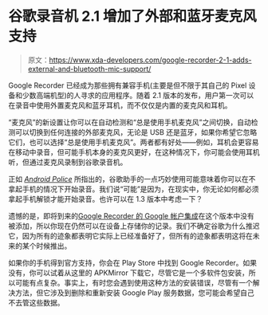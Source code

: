 # 谷歌录音机 2.1 增加了外部和蓝牙麦克风支持

> 原文：<https://www.xda-developers.com/google-recorder-2-1-adds-external-and-bluetooth-mic-support/>

Google Recorder 已经成为那些拥有兼容手机(主要是但不限于其自己的 Pixel 设备和少数高端机型)的人寻求的应用程序。随着 2.1 版本的发布，用户第一次可以在录音中使用外置麦克风和蓝牙耳机，而不仅仅是内置的麦克风和耳机。

“麦克风”的新设置让你可以在自动检测和“总是使用手机麦克风”之间切换，自动检测可以切换到任何连接的外部麦克风，无论是 USB 还是蓝牙，如果你希望它忽略它们，也可以选择“总是使用手机麦克风”。两者都有好处——例如，耳机会更容易在移动中录音，但可能手机本身的麦克风更好，在这种情况下，你可能会使用耳机听，但通过麦克风录制到谷歌录音机。

正如 *[Android Police](https://www.androidpolice.com/2020/12/07/google-recorder-2-1-supports-external-mics-and-bluetooth-headsets-apk-download/)* 所指出的，谷歌助手的一点巧妙使用可能意味着你可以在不拿起手机的情况下开始录音。我们说“可能”是因为，在现实中，你无论如何都必须拿起手机解锁才能开始录音。也许可以在 1.3 版本中考虑一下？

遗憾的是，即将到来的[Google Recorder 的 Google 帐户集成](https://www.xda-developers.com/google-recorder-2-0-pixel-5-tests-automated-backups-google-drive-sync/)在这个版本中没有被添加，所以你现在仍然可以在设备上存储你的记录。我们不确定谷歌为什么推迟它，因为所有的迹象都表明它实际上已经准备好了，但所有的迹象都表明这将在未来的某个时候推出。

如果你的手机得到官方支持，你会在 Play Store 中找到 Google Recorder。如果没有，你可以试着从这里的 APKMirror 下载它，尽管它是一个多软件包安装，所以可能有点复杂。事实上，有时您会遇到使用这种方法的安装错误，尽管有一个解决方法，但它涉及到删除和重新安装 Google Play 服务数据，您可能会希望自己不去管这些数据。